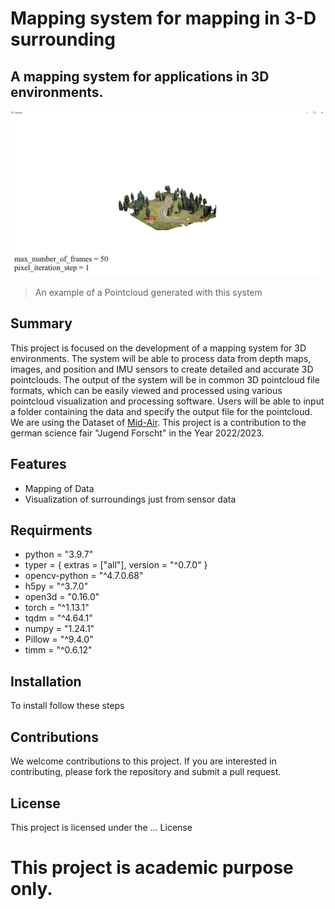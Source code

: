 # Mapping system for mapping in 3-D surrounding 
## A mapping system for applications in 3D environments.

![image](/generated_example_images/trajectory5000_NumberOfFrames50.png)
> An example of a Pointcloud generated with this system

## Summary
This project is focused on the development of a mapping system for 3D environments. The system will be able to process data from depth maps, images, and position and IMU sensors to create detailed and accurate 3D pointclouds. The output of the system will be in common 3D pointcloud file formats, which can be easily viewed and processed using various pointcloud visualization and processing software. Users will be able to input a folder containing the data and specify the output file for the pointcloud. We are using the Dataset of [Mid-Air](https://midair.ulg.ac.be/index.html). This project is a contribution to the german science fair "Jugend Forscht" in the Year 2022/2023.

## Features
- Mapping of Data
- Visualization of surroundings just from sensor data

## Requirments
- python = "3.9.7"
- typer = { extras = ["all"], version = "^0.7.0" }
- opencv-python = "^4.7.0.68"
- h5py = "^3.7.0"
- open3d = "0.16.0"
- torch = "^1.13.1"
- tqdm = "^4.64.1"
- numpy = "1.24.1"
- Pillow = "^9.4.0"
- timm = "^0.6.12"

## Installation
To install follow these steps

## Contributions
We welcome contributions to this project. If you are interested in contributing, please fork the repository and submit a pull request.

## License
This project is licensed under the ... License 

# This project is academic purpose only. 
